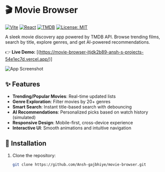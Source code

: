 # 🎬 Movie Browser

[![Vite](https://img.shields.io/badge/vite-%23646CFF.svg?logo=vite&logoColor=white)](https://vitejs.dev/)
[![React](https://img.shields.io/badge/react-%2320232a.svg?logo=react&logoColor=%2361DAFB)](https://react.dev/)
[![TMDB](https://img.shields.io/badge/tmdb-01d277?logo=themoviedatabase&logoColor=white)](https://www.themoviedb.org/)
[![License: MIT](https://img.shields.io/badge/License-MIT-yellow.svg)](https://opensource.org/licenses/MIT)

A sleek movie discovery app powered by TMDB API. Browse trending films, search by title, explore genres, and get AI-powered recommendations.

👉 **Live Demo:** [(https://movie-browser-jtjdk2b89-ansh-s-projects-54e1ec7d.vercel.app/)]

![App Screenshot](https://raw.githubusercontent.com/Ansh-gajbhiye/movie-browser/main/public/movie-brower.png)

## ✨ Features

- **Trending/Popular Movies**: Real-time updated lists
- **Genre Exploration**: Filter movies by 20+ genres
- **Smart Search**: Instant title-based search with debouncing
- **AI Recommendations**: Personalized picks based on watch history (simulated)
- **Responsive Design**: Mobile-first, cross-device experience
- **Interactive UI**: Smooth animations and intuitive navigation

## 🚀 Installation

1. Clone the repository:
   ```bash
   git clone https://github.com/Ansh-gajbhiye/movie-browser.git
